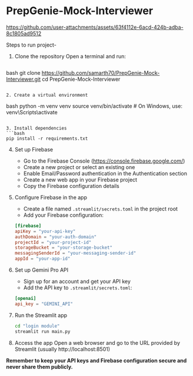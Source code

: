 # PrepGenie-Mock-Interviewer

https://github.com/user-attachments/assets/63f4112e-6acd-424b-adba-8c1805ad9512

Steps to run project-

1. Clone the repository
   Open a terminal and run:
   ```
 bash
   git clone https://github.com/samarth70/PrepGenie-Mock-Interviewer.git
   cd PrepGenie-Mock-Interviewer
   ```

2. Create a virtual environment
   ```	
   bash
   python -m venv venv
   source venv/bin/activate  # On Windows, use: venv\Scripts\activate
   ```

3. Install dependencies
   ```bash
   pip install -r requirements.txt
   ```

4. Set up Firebase
   - Go to the Firebase Console (https://console.firebase.google.com/)
   - Create a new project or select an existing one
   - Enable Email/Password authentication in the Authentication section
   - Create a new web app in your Firebase project
   - Copy the Firebase configuration details

5. Configure Firebase in the app
   - Create a file named `.streamlit/secrets.toml` in the project root
   - Add your Firebase configuration:
 	```toml
 	[firebase]
 	apiKey = "your-api-key"
 	authDomain = "your-auth-domain"
 	projectId = "your-project-id"
 	storageBucket = "your-storage-bucket"
 	messagingSenderId = "your-messaging-sender-id"
 	appId = "your-app-id"
 	```

6. Set up Gemini Pro API
   - Sign up for an account and get your API key
   - Add the API key to `.streamlit/secrets.toml`:
 	```toml
 	[openai]
 	api_key = "GEMINI_API"
 	```

7. Run the Streamlit app
   ```bash
   cd "login module"
   streamlit run main.py
   ```
8. Access the app
   Open a web browser and go to the URL provided by Streamlit (usually http://localhost:8501)

**Remember to keep your API keys and Firebase configuration secure and never share them publicly.**


